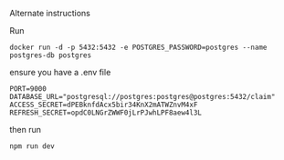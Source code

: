Alternate instructions

Run

`docker run -d -p 5432:5432 -e POSTGRES_PASSWORD=postgres --name postgres-db postgres`

ensure you have a .env file

```
PORT=9000
DATABASE_URL="postgresql://postgres:postgres@postgres:5432/claim"
ACCESS_SECRET=dPEBknfdAcx5bir34KnX2mATWZnvM4xF
REFRESH_SECRET=opdC0LNGrZWWF0jLrPJwhLPF8aew4l3L
```

then run 

`npm run dev`

